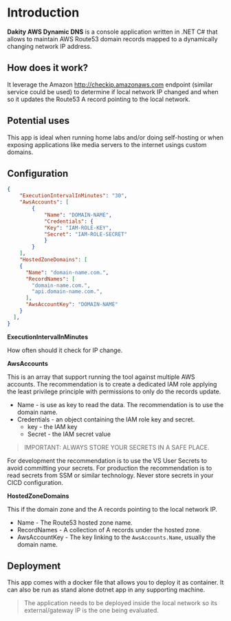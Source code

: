 # Introduction

**Dakity AWS Dynamic DNS** is a console application written in .NET C# that allows to maintain AWS Route53 domain records mapped to a dynamically changing network IP address.

## How does it work?

It leverage the Amazon <http://checkip.amazonaws.com> endpoint (similar service could be used) to determine if local network IP changed and when so it updates the Route53 A record pointing to the local network.

## Potential uses

This app is ideal when running home labs and/or doing self-hosting or when exposing applications like media servers to the internet usings custom domains.

## Configuration

```json
{
    "ExecutionIntervalInMinutes": "30", 
    "AwsAccounts": [
        {
            "Name": "DOMAIN-NAME",
            "Credentials": {
            "Key": "IAM-ROLE-KEY",
            "Secret": "IAM-ROLE-SECRET"
            }
        }
    ],
    "HostedZoneDomains": [
    {
      "Name": "domain-name.com.",
      "RecordNames": [
        "domain-name.com.",
        "api.domain-name.com.",
      ],
      "AwsAccountKey": "DOMAIN-NAME"
    }
  ],
}
```

**ExecutionIntervalInMinutes**

How often should it check for IP change.

**AwsAccounts**

This is an array that support running the tool against multiple AWS accounts. The recommendation is to create a dedicated IAM role applying the least privilege principle with permissions to only do the records update.

- Name - is use as key to read the data. The recommendation is to use the domain name.
- Credentials - an object containing the IAM role key and secret.
  - key - the IAM key
  - Secret - the IAM secret value

> IMPORTANT: ALWAYS STORE YOUR SECRETS IN A SAFE PLACE.

For development the recommendation is to use the VS User Secrets to avoid committing your secrets.
For production the recommendation is to read secrets from SSM or similar technology. Never store secrets in your CICD configuration.

**HostedZoneDomains**

This if the domain zone and the A records pointing to the local network IP.

- Name - The Route53 hosted zone name.
- RecordNames - A collection of A records under the hosted zone.
- AwsAccountKey - The key linking to the `AwsAccounts.Name`, usually the domain name.

## Deployment

This app comes with a docker file that allows you to deploy it as container. It can also be run as stand alone dotnet app in any supporting machine.

> The application needs to be deployed inside the local network so its external/gateway IP is the one being evaluated.

